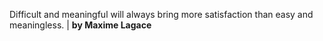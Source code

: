 Difficult and meaningful will always bring more satisfaction than easy and meaningless. | **by Maxime Lagace**